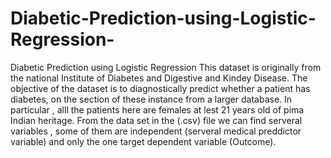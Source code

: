 # Diabetic-Prediction-using-Logistic-Regression-
Diabetic Prediction using Logistic Regression 
This dataset is originally from the national Institute of Diabetes and Digestive and Kindey
Disease. The objective of the dataset is to diagnostically predict whether a patient has diabetes,
on the section of these instance from a larger database. In particular , alll the patients here are females
 at lest 21 years old of pima Indian heritage.
 From the data set in the (.csv) file we can find serveral variables , some of them are independent 
 (serveral medical preddictor variable) and only the one target dependent variable (Outcome).
